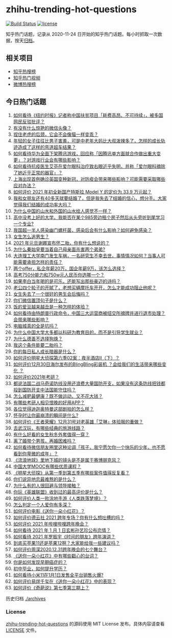 # zhihu-trending-hot-questions

[![Build Status](https://github.com/justjavac/zhihu-trending-hot-questions/workflows/ci/badge.svg?branch=master)](https://github.com/justjavac/zhihu-trending-hot-questions/actions)
[![license](https://img.shields.io/github/license/justjavac/zhihu-trending-hot-questions)](https://github.com/justjavac/zhihu-trending-hot-questions/blob/master/LICENSE)

知乎热门话题，记录从 2020-11-24 日开始的知乎热门话题。每小时抓取一次数据，按天[归档](./archives)。

## 相关项目

- [知乎热搜榜](https://github.com/justjavac/zhihu-trending-top-search)
- [知乎热门视频](https://github.com/justjavac/zhihu-trending-hot-video)
- [微博热搜榜](https://github.com/justjavac/weibo-trending-hot-search)

## 今日热门话题

<!-- BEGIN -->
<!-- 最后更新时间 Sat Jan 02 2021 06:06:14 GMT+0800 (CST) -->
1. [如何看待《纽约时报》记者称中国扶贫项目「耗费高昂、不可持续」，被多国网民反驳批评？](https://www.zhihu.com/question/437425765)
1. [有没有什么惊艳的微信头像？](https://www.zhihu.com/question/335825565)
1. [捏住老虎的后颈，它会不会像猫一样变乖？](https://www.zhihu.com/question/436865487)
1. [年轻的女子往往比男子害羞，可是中老年大妈比大叔泼辣多了，怎样的成长轨迹造成了这样的弯道超车结果？](https://www.zhihu.com/question/436956581)
1. [如何看待华为全面下架腾讯游戏，回应称「因腾讯单方面就合作做出重大变更」？对游戏行业会有哪些影响？](https://www.zhihu.com/question/437370342)
1. [如何看待抗疫医生艾芬在爱尔眼科治疗致右眼近乎失明，并称「爱尔眼科摘除了她近乎正常的器官」？](https://www.zhihu.com/question/437369236)
1. [上海出现首例确诊英国变种新冠，对防疫会带来哪些影响？可能需要采取哪些应对办法？](https://www.zhihu.com/question/437383715)
1. [如何评价 2021 年初全新国产特斯拉 Model Y 的定价为 33.9 万元起？](https://www.zhihu.com/question/437392438)
1. [我和女朋友还有40多天就要结婚了，但是我失去了结婚的信心，想分手。大家觉得我们结婚的成功率大吗？](https://www.zhihu.com/question/432723456)
1. [为什么中国的山水和外国的山水给人感觉不一样？](https://www.zhihu.com/question/66202297)
1. [高中没考上好的大学，我能否在某个985旁边租个房子然后从头旁听到尾学习一个专业?](https://www.zhihu.com/question/394016328)
1. [我国超一半人感染幽门螺杆菌，感染后会有什么影响？如何避免感染？](https://www.zhihu.com/question/435084216)
1. [女生怎么追男生？](https://www.zhihu.com/question/20250938)
1. [2021 年元旦谢娜宣布怀二胎，你有什么想说的？](https://www.zhihu.com/question/437402942)
1. [为什么秦始皇要当着自己母亲面杀害两个弟弟?](https://www.zhihu.com/question/435612189)
1. [大连理工大学南门发生车祸，一名研究生不幸去世，事情情况如何？当事人可能需要承担怎样的责任？](https://www.zhihu.com/question/437389885)
1. [两个offer，私企年薪20万，国企年薪9万，该怎么选择？](https://www.zhihu.com/question/436732324)
1. [高考750分能力和750w元人民币你选哪一个？](https://www.zhihu.com/question/435438184)
1. [如果李白当年喝的是可乐，还能写出那些豪迈的诗吗？](https://www.zhihu.com/question/435363564)
1. [老公四个轮子的开腻了，老想买辆摩托车开开，怎么才能成功阻止他呢？](https://www.zhihu.com/question/411037100)
1. [女生失去了一个很好的男生会后悔吗？](https://www.zhihu.com/question/337242662)
1. [你们微信置顶句子是什么？](https://www.zhihu.com/question/353636992)
1. [饭的爱豆越来越丑是一种怎样的体验？](https://www.zhihu.com/question/432982776)
1. [如何看待由特朗普行政命令，中国三大运营商被纽交所摘牌并进行退市处理？会带来哪些影响？](https://www.zhihu.com/question/437384258)
1. [电脑城真的全是坑吗？](https://www.zhihu.com/question/356385867)
1. [为什么中国大学大多都以科研为教育目的，而不是引导学生就业？](https://www.zhihu.com/question/435981126)
1. [为什么德善不选择狗焕？](https://www.zhihu.com/question/434177181)
1. [我这个条件能要二胎吗？](https://www.zhihu.com/question/435448288)
1. [你的每日私人成长暗器是什么？](https://www.zhihu.com/question/37167038)
1. [如何评价明星大侦探第六季02案：夜半酒店Ⅱ（下）？](https://www.zhihu.com/question/437411911)
1. [如何评价12月30日海尔发布的BlingBling彩装机 ？会给我们的生活带来哪些变化 ？](https://www.zhihu.com/question/437021754)
1. [如何评价2021年考研？](https://www.zhihu.com/question/436918511)
1. [都说法国二战马奇诺防线没用还浪费大量国防开支，如果没有这条防线把钱都投到国防开支中法国能守住吗？](https://www.zhihu.com/question/436244723)
1. [怎么减肥最健康？既不做运动，又不花大钱？](https://www.zhihu.com/question/421500834)
1. [有哪些考研人相见恨晚的好用APP？](https://www.zhihu.com/question/318730775)
1. [各位觉得迪迦奥特曼这部剧拍的怎么样？](https://www.zhihu.com/question/28266665)
1. [怀孕时让你最崩溃的瞬间是什么?](https://www.zhihu.com/question/428436945)
1. [如何评价《王者荣耀》12月31号对老英雄「艾琳」体验服的重做？](https://www.zhihu.com/question/437334431)
1. [去武汉玩，有哪些经典的旅游线路？](https://www.zhihu.com/question/54172302)
1. [有什么好看的女生秋冬外套值得一穿？](https://www.zhihu.com/question/305264688)
1. [离了婚带个男孩，再婚困难吗？](https://www.zhihu.com/question/381037215)
1. [如何看待微信朋友圈里这种论调「孩子，我宁愿欠你一个快乐的少年，也不愿看到你卑微的成年」？](https://www.zhihu.com/question/50401236)
1. [《流浪地球》里地下城的镜头是不是属于赛博朋克风？](https://www.zhihu.com/question/327208951)
1. [中国大学MOOC有哪些优质课程？](https://www.zhihu.com/question/280151111)
1. [《明星大侦探》从第一季到第五季有哪些案件值得反复看？](https://www.zhihu.com/question/305086250)
1. [你们说异地恋最难熬的是什么？](https://www.zhihu.com/question/435969191)
1. [为什么有的人很回避与领导接触？](https://www.zhihu.com/question/427148747)
1. [你玩《英雄联盟》收到过的最高评价是什么？](https://www.zhihu.com/question/423618604)
1. [如何评价人类一败涂地手游《人类跌落梦境》？](https://www.zhihu.com/question/435224947)
1. [怎么判定一个人爱你有多深？](https://www.zhihu.com/question/430259248)
1. [如何评价电影《送你一朵小红花》？](https://www.zhihu.com/question/433975189)
1. [如何评价德云社 2021 跨年专场？你有什么想吐槽的吗？](https://www.zhihu.com/question/437358499)
1. [如何评价 2021 年哔哩哔哩跨年晚会？](https://www.zhihu.com/question/434189872)
1. [如何看待 2021 年 1 月 1 日玄彬孙艺珍公布恋情？](https://www.zhihu.com/question/437382986)
1. [如何看待 2021 年罗振宇《时间的朋友》跨年演讲？](https://www.zhihu.com/question/435789792)
1. [到底买苹果11还是苹果12啊？大家能给我一些建议吗？](https://www.zhihu.com/question/427439356)
1. [如何评价周深2020.12.31跨年晚会的七个舞台？](https://www.zhihu.com/question/437340354)
1. [《送你一朵小红花》中有哪些戳心的台词？](https://www.zhihu.com/question/437239533)
1. [你是如何发现早期癌症的？](https://www.zhihu.com/question/302514496)
1. [初中毕业，如何提升学历？](https://www.zhihu.com/question/434108023)
1. [如何看待小米11在1月1日发售全平台销售火爆?](https://www.zhihu.com/question/437359332)
1. [如何评价易烊千玺在《送你一朵小红花》中的表现？](https://www.zhihu.com/question/437334454)
1. [如何评价《奇葩说》第七季第三期上？](https://www.zhihu.com/question/437328196)
<!-- END -->

历史归档 [./archives](./archives)

### License

[zhihu-trending-hot-questions](https://github.com/justjavac/zhihu-trending-hot-questions) 的源码使用 MIT License 发布。具体内容请查看 [LICENSE](./LICENSE) 文件。
